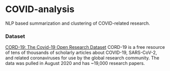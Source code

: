 # COVID-analysis
NLP based summarization and clustering of COVID-related research.

### Dataset
[CORD-19: The Covid-19 Open Research Dataset](https://allenai.org/data/cord-19)
CORD-19 is a free resource of tens of thousands of scholarly articles about COVID-19, SARS-CoV-2, and related coronaviruses for use by the global research community.
The data was pulled in August 2020 and has ~19,000 research papers.


